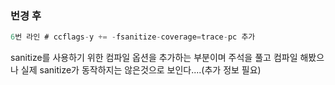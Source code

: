 ### 번경 후
```C
6번 라인 # ccflags-y += -fsanitize-coverage=trace-pc 추가
```
sanitize를 사용하기 위한 컴파일 옵션을 추가하는 부분이며 주석을 풀고 컴파일 해봤으나 실제 sanitize가 동작하지는 않은것으로 보인다....(추가 정보 필요)